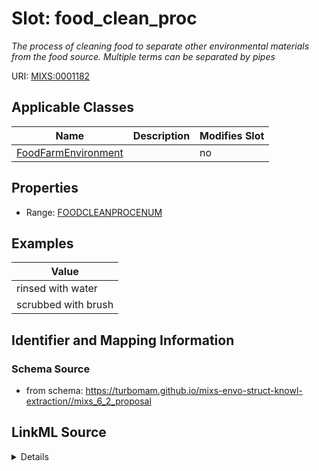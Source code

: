 # Slot: food_clean_proc


_The process of cleaning food to separate other environmental materials from the food source. Multiple terms can be separated by pipes_



URI: [MIXS:0001182](https://w3id.org/mixs/0001182)



<!-- no inheritance hierarchy -->




## Applicable Classes

| Name | Description | Modifies Slot |
| --- | --- | --- |
[FoodFarmEnvironment](FoodFarmEnvironment.md) |  |  no  |







## Properties

* Range: [FOODCLEANPROCENUM](FOODCLEANPROCENUM.md)






## Examples

| Value |
| --- |
| rinsed with water |
| scrubbed with brush |

## Identifier and Mapping Information







### Schema Source


* from schema: https://turbomam.github.io/mixs-envo-struct-knowl-extraction//mixs_6_2_proposal




## LinkML Source

<details>
```yaml
name: food_clean_proc
description: The process of cleaning food to separate other environmental materials
  from the food source. Multiple terms can be separated by pipes
title: food cleaning process
notes:
- food
- process
examples:
- value: rinsed with water
  description: was rinsed with water|scrubbed with brush
- value: scrubbed with brush
  description: was rinsed with water|scrubbed with brush
from_schema: https://turbomam.github.io/mixs-envo-struct-knowl-extraction//mixs_6_2_proposal
rank: 1000
slot_uri: MIXS:0001182
alias: food_clean_proc
domain_of:
- FoodFarmEnvironment
range: FOOD_CLEAN_PROC_ENUM
required: false
recommended: false

```
</details>